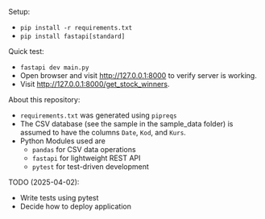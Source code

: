 Setup:
- `pip install -r requirements.txt`
- `pip install fastapi[standard]`

Quick test:
- `fastapi dev main.py`
- Open browser and visit http://127.0.0.1:8000 to verify server is working.
- Visit http://127.0.0.1:8000/get_stock_winners.

About this repository:
- `requirements.txt` was generated using `pipreqs`
- The CSV database (see the sample in the sample_data folder) is assumed to have the columns `Date`, `Kod`, and `Kurs`.
- Python Modules used are
	- `pandas` for CSV data operations
	- `fastapi` for lightweight REST API
	- `pytest` for test-driven development

TODO (2025-04-02):
- Write tests using pytest
- Decide how to deploy application